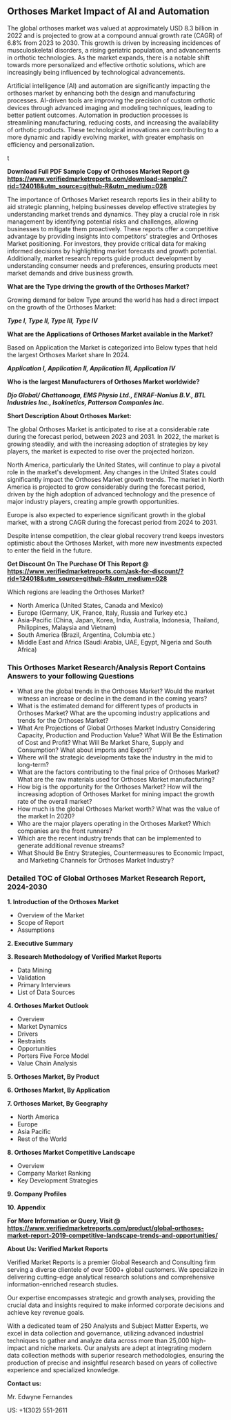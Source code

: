 <h2>Orthoses Market Impact of AI and Automation</h2><p>The global orthoses market was valued at approximately USD 8.3 billion in 2022 and is projected to grow at a compound annual growth rate (CAGR) of 6.8% from 2023 to 2030. This growth is driven by increasing incidences of musculoskeletal disorders, a rising geriatric population, and advancements in orthotic technologies. As the market expands, there is a notable shift towards more personalized and effective orthotic solutions, which are increasingly being influenced by technological advancements.</p><p>Artificial intelligence (AI) and automation are significantly impacting the orthoses market by enhancing both the design and manufacturing processes. AI-driven tools are improving the precision of custom orthotic devices through advanced imaging and modeling techniques, leading to better patient outcomes. Automation in production processes is streamlining manufacturing, reducing costs, and increasing the availability of orthotic products. These technological innovations are contributing to a more dynamic and rapidly evolving market, with greater emphasis on efficiency and personalization.</p>t</p><p id="" class=""><strong>Download Full PDF Sample Copy of Orthoses Market Report @ <a href="https://www.verifiedmarketreports.com/download-sample/?rid=124018&utm_source=github-R&utm_medium=028" target="_blank">https://www.verifiedmarketreports.com/download-sample/?rid=124018&utm_source=github-R&utm_medium=028</a></strong></p><p>The importance of&nbsp;Orthoses Market research reports lies in their ability to aid strategic planning, helping businesses develop effective strategies by understanding market trends and dynamics. They play a crucial role in risk management by identifying potential risks and challenges, allowing businesses to mitigate them proactively. These reports offer a competitive advantage by providing insights into competitors' strategies and Orthoses Market positioning. For investors, they provide critical data for making informed decisions by highlighting market forecasts and growth potential. Additionally, market research reports guide product development by understanding consumer needs and preferences, ensuring products meet market demands and drive business growth.</p><p><strong>What are the&nbsp;Type driving the growth of the Orthoses Market?</strong></p><p id="" class="">Growing demand for below Type around the world has had a direct impact on the growth of the Orthoses Market:</p><em><strong>Type I, Type II, Type III, Type IV</strong></em></p><strong>What are the&nbsp;Applications&nbsp;of Orthoses Market available in the Market?</strong></p><p id="" class="">Based on Application the Market is categorized into Below types that held the largest Orthoses Market share In 2024.</p><em><strong>Application I, Application II, Application III, Application IV</strong></em></p><strong>Who is the largest Manufacturers of Orthoses Market worldwide?</strong></p><p><em><strong>Djo Global/ Chattanooga, EMS Physio Ltd., ENRAF-Nonius B.V., BTL Industries Inc., Isokinetics, Patterson Companies Inc.</strong></em></p><p id="" class=""><strong>Short Description About Orthoses Market:</strong></p><p>The global Orthoses Market is anticipated to rise at a considerable rate during the forecast period, between 2023 and 2031. In 2022, the market is growing steadily, and with the increasing adoption of strategies by key players, the market is expected to rise over the projected horizon.</p><p>North America, particularly the United States, will continue to play a pivotal role in the market's development. Any changes in the United States could significantly impact the Orthoses Market growth trends. The market in North America is projected to grow considerably during the forecast period, driven by the high adoption of advanced technology and the presence of major industry players, creating ample growth opportunities.</p><p>Europe is also expected to experience significant growth in the global market, with a strong CAGR during the forecast period from 2024 to 2031.</p><p>Despite intense competition, the clear global recovery trend keeps investors optimistic about the Orthoses Market, with more new investments expected to enter the field in the future.</p><p id="" class=""><strong>Get Discount On The Purchase Of This Report @ <a href="https://www.verifiedmarketreports.com/ask-for-discount/?rid=124018&utm_source=github-R&utm_medium=028" target="_blank">https://www.verifiedmarketreports.com/ask-for-discount/?rid=124018&utm_source=github-R&utm_medium=028</a></strong></p>Which regions are leading the Orthoses Market?</p><ul><li>North America (United States, Canada and Mexico)</li><li>Europe (Germany, UK, France, Italy, Russia and Turkey etc.)</li><li>Asia-Pacific (China, Japan, Korea, India, Australia, Indonesia, Thailand, Philippines, Malaysia and Vietnam)</li><li>South America (Brazil, Argentina, Columbia etc.)</li><li>Middle East and Africa (Saudi Arabia, UAE, Egypt, Nigeria and South Africa)</li></ul><h3 id="" class="">This Orthoses Market Research/Analysis Report Contains Answers to your following Questions</h3><ul><li>What are the global trends in the Orthoses Market? Would the market witness an increase or decline in the demand in the coming years?</li><li>What is the estimated demand for different types of products in Orthoses Market? What are the upcoming industry applications and trends for the Orthoses Market?</li><li>What Are Projections of Global Orthoses Market Industry Considering Capacity, Production and Production Value? What Will Be the Estimation of Cost and Profit? What Will Be Market Share, Supply and Consumption? What about imports and Export?</li><li>Where will the strategic developments take the industry in the mid to long-term?</li><li>What are the factors contributing to the final price of Orthoses Market? What are the raw materials used for Orthoses Market manufacturing?</li><li>How big is the opportunity for the Orthoses Market? How will the increasing adoption of Orthoses Market for mining impact the growth rate of the overall market?</li><li>How much is the global Orthoses Market worth? What was the value of the market In 2020?</li><li>Who are the major players operating in the Orthoses Market? Which companies are the front runners?</li><li>Which are the recent industry trends that can be implemented to generate additional revenue streams?</li><li>What Should Be Entry Strategies, Countermeasures to Economic Impact, and Marketing Channels for Orthoses Market Industry?</li></ul><h3 id="" class="">Detailed TOC of Global Orthoses Market Research Report, 2024-2030</h3><p id="" class=""><strong>1. Introduction of the Orthoses Market</strong></p><ul><li>Overview of the Market</li><li>Scope of Report</li><li>Assumptions</li></ul><p id="" class=""><strong>2. Executive Summary</strong></p><p id="" class=""><strong>3. Research Methodology of Verified Market Reports</strong></p><ul><li>Data Mining</li><li>Validation</li><li>Primary Interviews</li><li>List of Data Sources</li></ul><p id="" class=""><strong>4. Orthoses Market Outlook</strong></p><ul><li>Overview</li><li>Market Dynamics</li><li>Drivers</li><li>Restraints</li><li>Opportunities</li><li>Porters Five Force Model</li><li>Value Chain Analysis</li></ul><p id="" class=""><strong>5. Orthoses Market, By Product</strong></p><p id="" class=""><strong>6. Orthoses Market, By Application</strong></p><p id="" class=""><strong>7. Orthoses Market, By Geography</strong></p><ul><li>North America</li><li>Europe</li><li>Asia Pacific</li><li>Rest of the World</li></ul><p id="" class=""><strong>8. Orthoses Market Competitive Landscape</strong></p><ul><li>Overview</li><li>Company Market Ranking</li><li>Key Development Strategies</li></ul><p id="" class=""><strong>9. Company Profiles</strong></p><p id="" class=""><strong>10. Appendix</strong></p><p id="" class=""><strong>For More Information or Query, Visit @ <a href="https://www.verifiedmarketreports.com/product/global-orthoses-market-report-2019-competitive-landscape-trends-and-opportunities/" target="_blank">https://www.verifiedmarketreports.com/product/global-orthoses-market-report-2019-competitive-landscape-trends-and-opportunities/</a></strong></p><p id="" class=""><strong>About Us: Verified Market Reports</strong></p><p id="" class="">Verified Market Reports is a premier Global Research and Consulting firm serving a diverse clientele of over 5000+ global customers. We specialize in delivering cutting-edge analytical research solutions and comprehensive information-enriched research studies.</p><p id="" class="">Our expertise encompasses strategic and growth analyses, providing the crucial data and insights required to make informed corporate decisions and achieve key revenue goals.</p><p id="" class="">With a dedicated team of 250 Analysts and Subject Matter Experts, we excel in data collection and governance, utilizing advanced industrial techniques to gather and analyze data across more than 25,000 high-impact and niche markets. Our analysts are adept at integrating modern data collection methods with superior research methodologies, ensuring the production of precise and insightful research based on years of collective experience and specialized knowledge.</p><p id="" class=""><strong>Contact us:</strong></p><p id="" class="">Mr. Edwyne Fernandes</p><p id="" class="">US: +1(302) 551-2611</p>